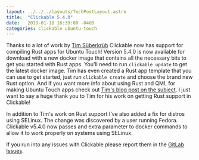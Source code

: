 ```yaml
---
layout: ../../../layouts/TechPostLayout.astro
title:  "Clickable 5.4.0"
date:   2019-01-18 16:39:00 -0400
categories: clickable ubuntu-touch
---
```


Thanks to a lot of work by [Tim Süberkrüb](https://gitlab.com/timsueberkrueb)
Clickable now has support for compiling Rust apps for Ubuntu Touch! Version 5.4.0
is now available for download with a new docker image that contains all the
necessary bits to get you started with Rust apps. You'll need to run
`clickable update` to get the latest docker image. Tim has even created a Rust
app template that you can use to get started, just run `clickable create` and
choose the brand new Rust option. And if you want more info about using Rust and
QML for making Ubuntu Touch apps check out
[Tim's blog post on the subject](https://timsueberkrueb.io/posts/2019/01/18/rust-ubuntu-touch-app-dev/).
I just want to say a huge thank you to Tim for his work on getting Rust support
in Clickable!

In addition to Tim's work on Rust support I've also added a fix for distros using
SELinux. The change was discovered by a user running Fedora. Clickable v5.4.0
now passes and extra parameter to docker commands to allow it to work properly
on systems using SELinux.

If you run into any issues with Clickable please report them in the
[GitLab Issues](https://gitlab.com/clickable/clickable/issues).
